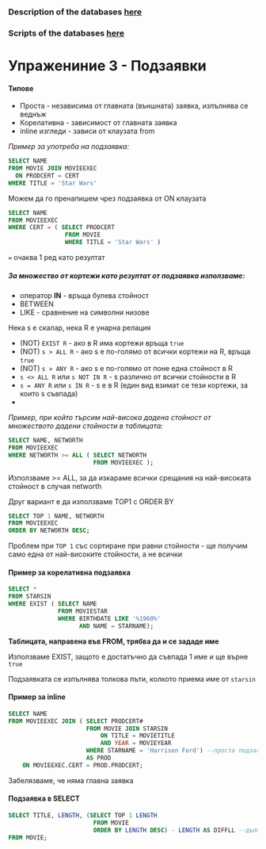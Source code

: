### Description of the databases [here](<../Week_01/movie_pc_ships.pdf/>)

### Scripts of the databases [here](<../Week_01/Scripts/>)

# Упражениние 3 - Подзаявки

#### Типове
- Проста - независима от главната (външната) заявка, изпълнява се веднъж
- Корелативна - зависимост от главната заявка
- inline изгледи - зависи от клаузата from

*Пример за употреба на подзаявка:*
```sql
SELECT NAME
FROM MOVIE JOIN MOVIEEXEC
  ON PRODCERT = CERT
WHERE TITLE = 'Star Wars'
```

Можем да го пренапишем чрез подзаявка от ON клаузата

```sql
SELECT NAME
FROM MOVIEEXEC
WHERE CERT = ( SELECT PRODCERT
                FROM MOVIE
                WHERE TITLE = 'Star Wars' )
```

`=` очаква 1 ред като резултат

##### За множество от кортежи като резултат от подзаявка използваме:
- оператор **IN** - връща булева стойност
- BETWEEN
- LIKE - сравнение на символни низове

Нека s e скалар, нека R е унарна релация

- (NOT) `EXIST R` - ако в R има кортежи връща `true`
- (NOT) `s > ALL R` - aкo s е по-голямо от всички кортежи на R, връща `true`
- (NOT) `s > ANY R` - ако s е по-голямо от поне една стойност в R
- `s <> ALL R` или `s NOT IN R` - s различно от всички стойности в R 
- `s = ANY R` или `s IN R` - s е в R (един вид взимат се тези кортежи, за които s съвпада)
- 

*Пример, при който търсим най-висока дадена стойност от множеството дадени стойности в таблицата:*
```sql
SELECT NAME, NETWORTH
FROM MOVIEEXEC
WHERE NETWORTH >= ALL ( SELECT NETWORTH
                        FROM MOVIEEXEC );
```

Използваме >= ALL, за да изкараме всички срещания на най-високата стойност в случая networth

Друг вариант е да използваме TOP1 с ORDER BY
```sql
SELECT TOP 1 NAME, NETWORTH
FROM MOVIEEXEC
ORDER BY NETWORTH DESC;
```
Проблем при `ТОР 1` със сортиране при равни стойности - ще получим само една от най-високите стойности, а не всички

#### Пример за корелативна подзаявка
```sql
SELECT *
FROM STARSIN
WHERE EXIST ( SELECT NAME
              FROM MOVIESTAR
              WHERE BIRTHDATE LIKE '%1960%'
                    AND NAME = STARNAME);
```
**Таблицата, направена във FROM, трябва да и се зададе име**

Използваме EXIST, защото е достатъчно да съвпада 1 име и ще върне `true`

Подзаявката се изпълнява толкова пъти, колкото приема име от `starsin`

#### Пример за inline 

```sql
SELECT NAME
FROM MOVIEEXEC JOIN ( SELECT PRODCERT#
                      FROM MOVIE JOIN STARSIN
                          ON TITLE = MOVIETITLE
                          AND YEAR = MOVIEYEAR
                      WHERE STARNAME = 'Harrison Ford') --проста подзаявка
                      AS PROD
    ON MOVIEEXEC.CERT = PROD.PRODCERT;
```
Забелязваме, че няма главна заявка

#### Подзаявка в SELECT

```sql
SELECT TITLE, LENGTH, (SELECT TOP 1 LENGTH
                        FROM MOVIE
                        ORDER BY LENGTH DESC) - LENGTH AS DIFFLL --дължината на всеки филм сравняваме с дължината на най-дългия филм
FROM MOVIE;
```
